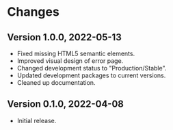 # Changes

## Version 1.0.0, 2022-05-13

- Fixed missing HTML5 semantic elements.
- Improved visual design of error page.
- Changed development status to "Production/Stable".
- Updated development packages to current versions.
- Cleaned up documentation.

## Version 0.1.0, 2022-04-08

- Initial release.

